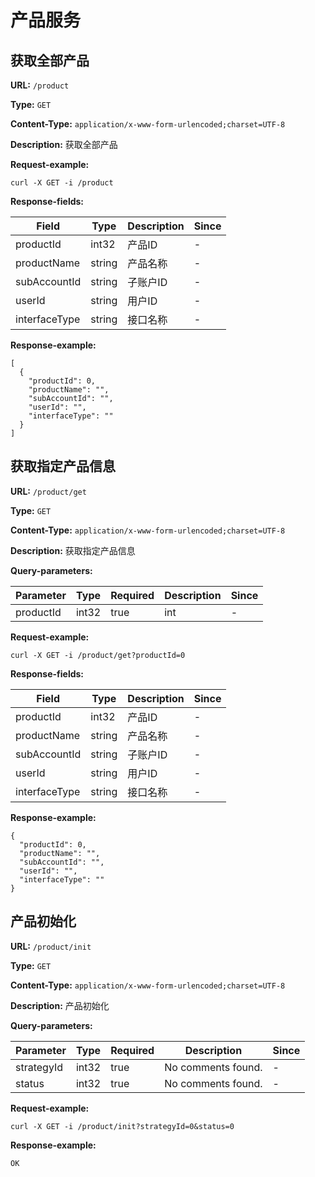 
# 产品服务
## 获取全部产品

**URL:** `/product`

**Type:** `GET`


**Content-Type:** `application/x-www-form-urlencoded;charset=UTF-8`

**Description:** 获取全部产品





**Request-example:**
```
curl -X GET -i /product
```

**Response-fields:**

| Field | Type | Description | Since |
|-------|------|-------------|-------|
|productId|int32|产品ID|-|
|productName|string|产品名称|-|
|subAccountId|string|子账户ID|-|
|userId|string|用户ID|-|
|interfaceType|string|接口名称|-|

**Response-example:**
```
[
  {
    "productId": 0,
    "productName": "",
    "subAccountId": "",
    "userId": "",
    "interfaceType": ""
  }
]
```

## 获取指定产品信息

**URL:** `/product/get`

**Type:** `GET`


**Content-Type:** `application/x-www-form-urlencoded;charset=UTF-8`

**Description:** 获取指定产品信息



**Query-parameters:**

| Parameter | Type | Required | Description | Since |
|-----------|------|----------|-------------|-------|
|productId|int32|true|int|-|


**Request-example:**
```
curl -X GET -i /product/get?productId=0
```

**Response-fields:**

| Field | Type | Description | Since |
|-------|------|-------------|-------|
|productId|int32|产品ID|-|
|productName|string|产品名称|-|
|subAccountId|string|子账户ID|-|
|userId|string|用户ID|-|
|interfaceType|string|接口名称|-|

**Response-example:**
```
{
  "productId": 0,
  "productName": "",
  "subAccountId": "",
  "userId": "",
  "interfaceType": ""
}
```

## 产品初始化

**URL:** `/product/init`

**Type:** `GET`


**Content-Type:** `application/x-www-form-urlencoded;charset=UTF-8`

**Description:** 产品初始化



**Query-parameters:**

| Parameter | Type | Required | Description | Since |
|-----------|------|----------|-------------|-------|
|strategyId|int32|true|No comments found.|-|
|status|int32|true|No comments found.|-|


**Request-example:**
```
curl -X GET -i /product/init?strategyId=0&status=0
```

**Response-example:**
```
OK
```

